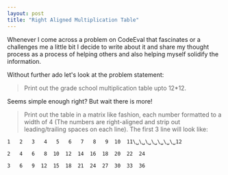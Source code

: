```yaml
---
layout: post
title: "Right Aligned Multiplication Table"
---
```


Whenever I come across a problem on CodeEval that fascinates or a challenges me a little bit I decide to write about it and share my thought process as a process of helping others and also helping myself solidify the information.

Without further ado let's look at the problem statement:

> Print out the grade school multiplication table upto 12*12.

Seems simple enough right? But wait there is more!

> Print out the table in a matrix like fashion, each number formatted to a width of 4 (The numbers are right-aligned and strip out leading/trailing spaces on each line). The first 3 line will look like: 

`1   2   3   4   5   6   7   8   9  10  11\␣\␣\␣\␣\␣\␣\␣12`

`2   4   6   8  10  12  14  16  18  20  22  24`

`3   6   9  12  15  18  21  24  27  30  33  36`
